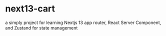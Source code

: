 # next13-cart

a simply project for learning Nextjs 13 app router, React Server Component, and Zustand for state management
